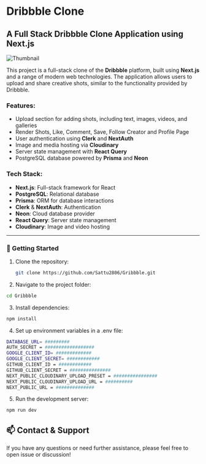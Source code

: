 # Dribbble Clone

## A Full Stack Dribbble Clone Application using Next.js

![Thumbnail](http://res.cloudinary.com/dhz0qhtw2/image/upload/v1721888755/jecifq7ysd0rhojgp4bl.png)

This project is a full-stack clone of the **Dribbble** platform, built using **Next.js** and a range of modern web technologies. The application allows users to upload and share creative shots, similar to the functionality provided by Dribbble.

### Features:
- Upload section for adding shots, including text, images, videos, and galleries
- Render Shots, Like, Comment, Save, Follow Creator and Profile Page
- User authentication using **Clerk** and **NextAuth**
- Image and media hosting via **Cloudinary**
- Server state management with **React Query**
- PostgreSQL database powered by **Prisma** and **Neon**

### Tech Stack:
- **Next.js**: Full-stack framework for React
- **PostgreSQL**: Relational database
- **Prisma**: ORM for database interactions
- **Clerk** & **NextAuth**: Authentication
- **Neon**: Cloud database provider
- **React Query**: Server state management
- **Cloudinary**: Image and video hosting

---

### 📂 Getting Started

1. Clone the repository:

   ```bash
   git clone https://github.com/Sattu2806/Gribbble.git
   ```
2. Navigate to the project folder:

  ```bash
  cd Gribbble
  ```

3. Install dependencies:

  ```bash
  npm install
  ```

4. Set up environment variables in a .env file:

  ```bash
  DATABASE_URL= #########
  AUTH_SECRET = ##################
  GOOGLE_CLIENT_ID= #############
  GOOGLE_CLIENT_SECRET= ############
  GITHUB_CLIENT_ID = ############
  GITHUB_CLIENT_SECRET = ###############
  NEXT_PUBLIC_CLOUDINARY_UPLOAD_PRESET = ################
  NEXT_PUBLIC_CLOUDINARY_UPLOAD_URL = ##########
  NEXT_PUBLIC_URL = ##############
  ```

5. Run the development server:

  ```bash
  npm run dev
  ```


## 📫 Contact & Support

If you have any questions or need further assistance, please feel free to open issue or discussion!


